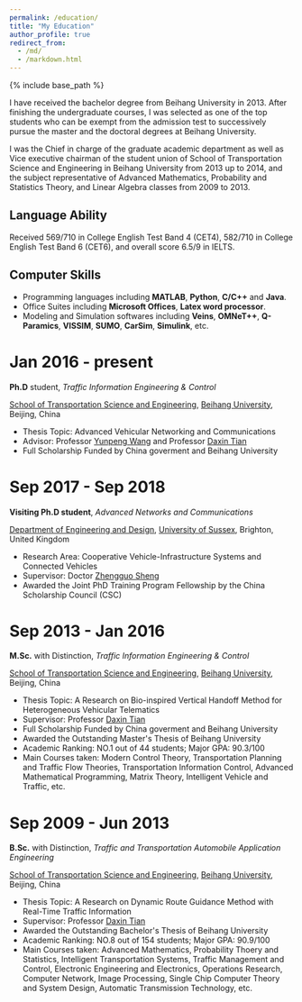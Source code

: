```yaml
---
permalink: /education/
title: "My Education"
author_profile: true
redirect_from: 
  - /md/
  - /markdown.html
---
```


{% include base_path %}

I have received the bachelor degree from Beihang University in 2013. After finishing the undergraduate courses, I was selected as one of the top students who can be exempt from the admission test to successively pursue the master and the doctoral degrees at Beihang University.

I was the Chief in charge of the graduate academic department as well as Vice executive chairman of the student union of School of Transportation Science and Engineering in Beihang University from 2013 up to 2014, and the subject representative of Advanced Mathematics, Probability and Statistics Theory, and Linear Algebra classes from 2009 to 2013.

Language Ability
--------
Received 569/710 in College English Test Band 4 (CET4), 582/710 in College English Test Band 6 (CET6), and overall score 6.5/9 in IELTS.

Computer Skills
--------
+ Programming languages including **MATLAB**, **Python**, **C/C++** and **Java**.
+ Office Suites including **Microsoft Offices**, **Latex word processor**.
+ Modeling and Simulation softwares including **Veins**, **OMNeT++**, **Q-Paramics**, **VISSIM**, **SUMO**, **CarSim**, **Simulink**, etc.


Jan 2016 - present
======
**Ph.D** student, *Traffic Information Engineering & Control*

[School of Transportation Science and Engineering][sch], [Beihang University][buaa], Beijing, China

+ Thesis Topic: Advanced Vehicular Networking and Communications
+ Advisor: Professor [Yunpeng Wang][wyp] and Professor [Daxin Tian][tdx]
+ Full Scholarship Funded by China goverment and Beihang University

[wyp]: https://www.buaa.edu.cn/info/1545/1743.htm

[tdx]: http://transportation.buaa.edu.cn/info/1036/1100.htm



Sep 2017 - Sep 2018
======
**Visiting Ph.D student**, *Advanced Networks and Communications*

[Department of Engineering and Design][dep], [University of Sussex][sussex], Brighton, United Kingdom

+ Research Area: Cooperative Vehicle-Infrastructure Systems and Connected Vehicles
+ Supervisor: Doctor [Zhengguo Sheng][szg]
+ Awarded the Joint PhD Training Program Fellowship by the China Scholarship Council (CSC)


[dep]: http://www.sussex.ac.uk/engineering/
[sussex]: https://www.sussex.ac.uk/



Sep 2013 - Jan 2016
======
**M.Sc.** with Distinction, *Traffic Information Engineering & Control*

[School of Transportation Science and Engineering][sch], [Beihang University][buaa], Beijing, China

+ Thesis Topic: A Research on Bio-inspired Vertical Handoff Method for Heterogeneous Vehicular Telematics
+ Supervisor: Professor [Daxin Tian][tdx]
+ Full Scholarship Funded by China goverment and Beihang University
+ Awarded the Outstanding Master\'s Thesis of Beihang University
+ Academic Ranking: NO.1 out of 44 students; Major GPA: 90.3/100
+ Main Courses taken: Modern Control Theory, Transportation Planning and Traffic Flow Theories, Transportation Information Control, Advanced Mathematical Programming, Matrix Theory, Intelligent Vehicle and Traffic, etc.

[szg]: http://www.sussex.ac.uk/profiles/355346

Sep 2009 - Jun 2013
======
**B.Sc.** with Distinction, *Traffic and Transportation Automobile Application Engineering*

[School of Transportation Science and Engineering][sch], [Beihang University][buaa], Beijing, China

+ Thesis Topic: A Research on Dynamic Route Guidance Method with Real-Time Traffic Information
+ Supervisor: Professor [Daxin Tian][tdx]
+ Awarded the Outstanding Bachelor\'s Thesis of Beihang University
+ Academic Ranking: NO.8 out of 154 students; Major GPA: 90.9/100
+ Main Courses taken: Advanced Mathematics, Probability Thoery and Statistics, Intelligent Transportation Systems, Traffic Management and Control, Electronic Engineering and Electronics, Operations Research, Computer Network, Image Processing, Single Chip Computer Theory and System Design, Automatic Transmission Technology, etc.

[buaa]: https://www.buaa.edu.cn/
[sch]: http://transportation.buaa.edu.cn/




